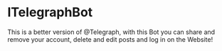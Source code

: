# ITelegraphBot
This is a better version of @Telegraph, with this Bot you can share and remove your account, delete and edit posts and log in on the Website!
